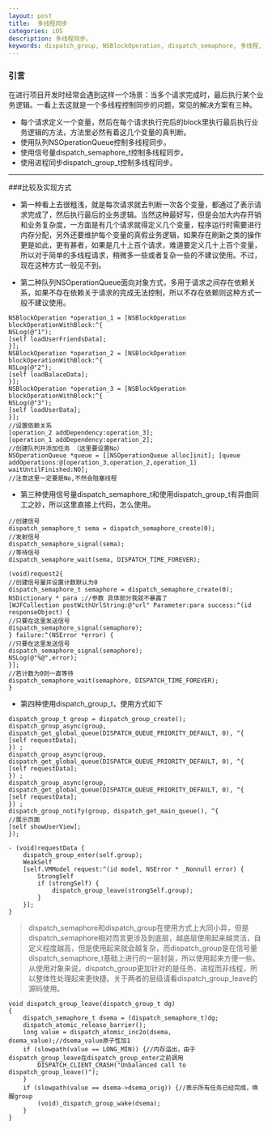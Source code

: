 ```yaml
---
layout: post
title:  多线程同步
categories: iOS
description: 多线程同步。
keywords: dispatch_group, NSBlockOperation, dispatch_semaphore, 多线程, 同步
---  
```


### 引言  
在进行项目开发时经常会遇到这样一个场景：当多个请求完成时，最后执行某个业务逻辑。一看上去这就是一个多线程控制同步的问题，常见的解决方案有三种。
* 每个请求定义一个变量，然后在每个请求执行完后的block里执行最后执行业务逻辑的方法，方法里必然有着这几个变量的真判断。
* 使用队列NSOperationQueue控制多线程同步。
* 使用信号量dispatch_semaphore_t控制多线程同步。
* 使用进程同步dispatch_group_t控制多线程同步。
----
###比较及实现方式
*  第一种看上去很粗浅，就是每次请求就去判断一次各个变量，都通过了表示请求完成了，然后执行最后的业务逻辑。当然这种最好写，但是会加大内存开销和业务复杂度，一方面是有几个请求就得定义几个变量，程序运行时需要进行内存分配，另外还要维护每个变量的真假业务逻辑，如果存在刷新之类的操作更是如此，更有甚者，如果是几十上百个请求，难道要定义几十上百个变量，所以对于简单的多线程请求，稍微多一些或者复杂一些的不建议使用。不过，现在这种方式一般见不到。

* 第二种队列NSOperationQueue面向对象方式，多用于请求之间存在依赖关系，如果不存在依赖关于请求的完成无法控制，所以不存在依赖则这种方式一般不建议使用。
```
NSBlockOperation *operation_1 = [NSBlockOperation blockOperationWithBlock:^{
NSLog(@"1");
[self loadUserFriendsData];
}];
NSBlockOperation *operation_2 = [NSBlockOperation blockOperationWithBlock:^{
NSLog(@"2");
[self loadBalaceData];
}];
NSBlockOperation *operation_3 = [NSBlockOperation blockOperationWithBlock:^{
NSLog(@"3");
[self loadUserData];
}];
//设置依赖关系
[operation_2 addDependency:operation_3];
[operation_1 addDependency:operation_2];
//创建队列并添加任务 （这里要设置No）
NSOperationQueue *queue = [[NSOperationQueue alloc]init]; [queue addOperations:@[operation_3,operation_2,operation_1] waitUntilFinished:NO];
//注意这里一定要是No,不然会阻塞线程
```

*  第三种使用信号量dispatch_semaphore_t和使用dispatch_group_t有异曲同工之妙，所以这里直接上代码，怎么使用。
```
//创建信号
dispatch_semaphore_t sema = dispatch_semaphore_create(0);
//发射信号
dispatch_semaphore_signal(sema);
//等待信号
dispatch_semaphore_wait(sema, DISPATCH_TIME_FOREVER);
```

```
(void)request2{
//创建信号量并设置计数默认为0
dispatch_semaphore_t semaphore = dispatch_semaphore_create(0);
NSDictionary * para ;//参数 具体部分我就不暴露了
[WJFCollection postWithUrlString:@"url" Parameter:para success:^(id responseObject) {
//只要在这里发送信号
dispatch_semaphore_signal(semaphore);
} failure:^(NSError *error) {
//只要在这里发送信号
dispatch_semaphore_signal(semaphore);
NSLog(@"%@",error);
}];
//若计数为0则一直等待
dispatch_semaphore_wait(semaphore, DISPATCH_TIME_FOREVER);
}
```
*  第四种使用dispatch_group_t，使用方式如下
```
dispatch_group_t group = dispatch_group_create();
dispatch_group_async(group, dispatch_get_global_queue(DISPATCH_QUEUE_PRIORITY_DEFAULT, 0), ^{
[self requestData];
}) ;
dispatch_group_async(group, dispatch_get_global_queue(DISPATCH_QUEUE_PRIORITY_DEFAULT, 0), ^{
[self requestData];
}) ;
dispatch_group_async(group, dispatch_get_global_queue(DISPATCH_QUEUE_PRIORITY_DEFAULT, 0), ^{
[self requestData];
}) ;
dispatch_group_notify(group, dispatch_get_main_queue(), ^{
//展示页面
[self showUserView];
});
```

```
- (void)requestData {
    dispatch_group_enter(self.group);
    WeakSelf
    [self.VMModel request:^(id model, NSError * _Nonnull error) {
        StrongSelf
        if (strongSelf) {
            dispatch_group_leave(strongSelf.group);
        }
    }];
}
```
>  dispatch_semaphore和dispatch_group在使用方式上大同小异，但是dispatch_semaphore相对而言更涉及到底层，越底层使用起来越灵活，自定义程度越高，但是使用起来就会越复杂，而dispatch_group是在信号量dispatch_semaphore_t基础上进行的一层封装，所以使用起来方便一些。从使用对象来说，dispatch_group更加针对的是任务、进程而非线程，所以整体性处理起来更快捷。关于两者的层级请看dispatch_group_leave的源码使用。
```
void dispatch_group_leave(dispatch_group_t dg)
{
    dispatch_semaphore_t dsema = (dispatch_semaphore_t)dg;
    dispatch_atomic_release_barrier();
    long value = dispatch_atomic_inc2o(dsema, dsema_value);//dsema_value原子性加1
    if (slowpath(value == LONG_MIN)) {//内存溢出，由于dispatch_group_leave在dispatch_group_enter之前调用
        DISPATCH_CLIENT_CRASH("Unbalanced call to dispatch_group_leave()");
    }
    if (slowpath(value == dsema->dsema_orig)) {//表示所有任务已经完成，唤醒group
        (void)_dispatch_group_wake(dsema);
    }
}
```
